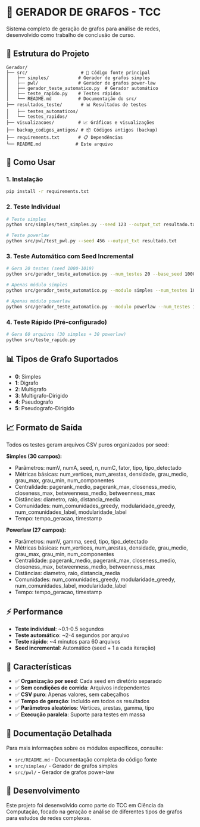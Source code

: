 # 🎯 GERADOR DE GRAFOS - TCC

Sistema completo de geração de grafos para análise de redes, desenvolvido como trabalho de conclusão de curso.

## 📁 Estrutura do Projeto

```
Gerador/
├── src/                    # 🧠 Código fonte principal
│   ├── simples/           # Gerador de grafos simples
│   ├── pwl/               # Gerador de grafos power-law
│   ├── gerador_teste_automatico.py  # Gerador automático
│   ├── teste_rapido.py    # Testes rápidos
│   └── README.md          # Documentação do src/
├── resultados_teste/       # 📊 Resultados de testes
│   ├── testes_automaticos/
│   └── testes_rapidos/
├── visualizacoes/         # 📈 Gráficos e visualizações
├── backup_codigos_antigos/ # 📦 Códigos antigos (backup)
├── requirements.txt       # 📋 Dependências
└── README.md             # Este arquivo
```

## 🚀 Como Usar

### 1. Instalação
```bash
pip install -r requirements.txt
```

### 2. Teste Individual
```bash
# Teste simples
python src/simples/test_simples.py --seed 123 --output_txt resultado.txt

# Teste powerlaw
python src/pwl/test_pwl.py --seed 456 --output_txt resultado.txt
```

### 3. Teste Automático com Seed Incremental
```bash
# Gera 20 testes (seed 1000-1019)
python src/gerador_teste_automatico.py --num_testes 20 --base_seed 1000

# Apenas módulo simples
python src/gerador_teste_automatico.py --modulo simples --num_testes 10

# Apenas módulo powerlaw
python src/gerador_teste_automatico.py --modulo powerlaw --num_testes 10
```

### 4. Teste Rápido (Pré-configurado)
```bash
# Gera 60 arquivos (30 simples + 30 powerlaw)
python src/teste_rapido.py
```

## 📊 Tipos de Grafo Suportados

- **0**: Simples
- **1**: Digrafo
- **2**: Multigrafo
- **3**: Multigrafo-Dirigido
- **4**: Pseudografo
- **5**: Pseudografo-Dirigido

## 📈 Formato de Saída

Todos os testes geram arquivos CSV puros organizados por seed:

**Simples (30 campos):**
- Parâmetros: numV, numA, seed, n, numC, fator, tipo, tipo_detectado
- Métricas básicas: num_vertices, num_arestas, densidade, grau_medio, grau_max, grau_min, num_componentes
- Centralidade: pagerank_medio, pagerank_max, closeness_medio, closeness_max, betweenness_medio, betweenness_max
- Distâncias: diametro, raio, distancia_media
- Comunidades: num_comunidades_greedy, modularidade_greedy, num_comunidades_label, modularidade_label
- Tempo: tempo_geracao, timestamp

**Powerlaw (27 campos):**
- Parâmetros: numV, gamma, seed, tipo, tipo_detectado
- Métricas básicas: num_vertices, num_arestas, densidade, grau_medio, grau_max, grau_min, num_componentes
- Centralidade: pagerank_medio, pagerank_max, closeness_medio, closeness_max, betweenness_medio, betweenness_max
- Distâncias: diametro, raio, distancia_media
- Comunidades: num_comunidades_greedy, modularidade_greedy, num_comunidades_label, modularidade_label
- Tempo: tempo_geracao, timestamp

## ⚡ Performance

- **Teste individual**: ~0.1-0.5 segundos
- **Teste automático**: ~2-4 segundos por arquivo
- **Teste rápido**: ~4 minutos para 60 arquivos
- **Seed incremental**: Automático (seed + 1 a cada iteração)

## 🎯 Características

- ✅ **Organização por seed**: Cada seed em diretório separado
- ✅ **Sem condições de corrida**: Arquivos independentes
- ✅ **CSV puro**: Apenas valores, sem cabeçalhos
- ✅ **Tempo de geração**: Incluído em todos os resultados
- ✅ **Parâmetros aleatórios**: Vértices, arestas, gamma, tipo
- ✅ **Execução paralela**: Suporte para testes em massa

## 📝 Documentação Detalhada

Para mais informações sobre os módulos específicos, consulte:
- `src/README.md` - Documentação completa do código fonte
- `src/simples/` - Gerador de grafos simples
- `src/pwl/` - Gerador de grafos power-law

## 🔧 Desenvolvimento

Este projeto foi desenvolvido como parte do TCC em Ciência da Computação, focado na geração e análise de diferentes tipos de grafos para estudos de redes complexas.
